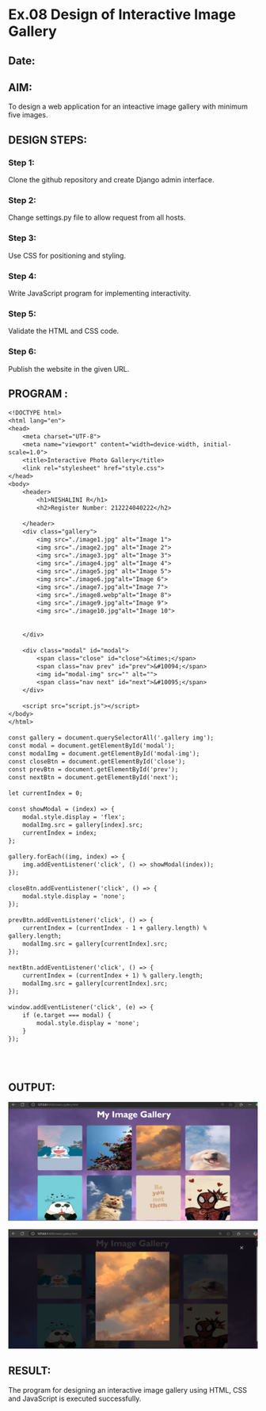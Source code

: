 # Ex.08 Design of Interactive Image Gallery
## Date:

## AIM:
To design a web application for an inteactive image gallery with minimum five images.

## DESIGN STEPS:

### Step 1:
Clone the github repository and create Django admin interface.

### Step 2:
Change settings.py file to allow request from all hosts.

### Step 3:
Use CSS for positioning and styling.

### Step 4:
Write JavaScript program for implementing interactivity.

### Step 5:
Validate the HTML and CSS code.

### Step 6:
Publish the website in the given URL.

## PROGRAM :
```
<!DOCTYPE html>
<html lang="en">
<head>
    <meta charset="UTF-8">
    <meta name="viewport" content="width=device-width, initial-scale=1.0">
    <title>Interactive Photo Gallery</title>
    <link rel="stylesheet" href="style.css">
</head>
<body>
    <header>
        <h1>NISHALINI R</h1>
        <h2>Register Number: 212224040222</h2>
        
    </header>
    <div class="gallery">
        <img src="./image1.jpg" alt="Image 1">
        <img src="./image2.jpg" alt="Image 2">
        <img src="./image3.jpg" alt="Image 3">
        <img src="./image4.jpg" alt="Image 4">
        <img src="./image5.jpg" alt="Image 5">
        <img src="./image6.jpg"alt="Image 6">
        <img src="./image7.jpg"alt="Image 7">
        <img src="./image8.webp"alt="Image 8">
        <img src="./image9.jpg"alt="Image 9">
        <img src="./image10.jpg"alt="Image 10">

        
    </div>

    <div class="modal" id="modal">
        <span class="close" id="close">&times;</span>
        <span class="nav prev" id="prev">&#10094;</span>
        <img id="modal-img" src="" alt="">
        <span class="nav next" id="next">&#10095;</span>
    </div>

    <script src="script.js"></script>
</body>
</html>

const gallery = document.querySelectorAll('.gallery img');
const modal = document.getElementById('modal');
const modalImg = document.getElementById('modal-img');
const closeBtn = document.getElementById('close');
const prevBtn = document.getElementById('prev');
const nextBtn = document.getElementById('next');

let currentIndex = 0;

const showModal = (index) => {
    modal.style.display = 'flex';
    modalImg.src = gallery[index].src;
    currentIndex = index;
};

gallery.forEach((img, index) => {
    img.addEventListener('click', () => showModal(index));
});

closeBtn.addEventListener('click', () => {
    modal.style.display = 'none';
});

prevBtn.addEventListener('click', () => {
    currentIndex = (currentIndex - 1 + gallery.length) % gallery.length;
    modalImg.src = gallery[currentIndex].src;
});

nextBtn.addEventListener('click', () => {
    currentIndex = (currentIndex + 1) % gallery.length;
    modalImg.src = gallery[currentIndex].src;
});

window.addEventListener('click', (e) => {
    if (e.target === modal) {
        modal.style.display = 'none';
    }
});




```

## OUTPUT:

![alt text](<intpro/intapp/static/Screenshot 2025-05-12 105231.png>)

![alt text](<intpro/intapp/static/Screenshot 2025-05-12 105252.png>)

## RESULT:
The program for designing an interactive image gallery using HTML, CSS and JavaScript is executed successfully.
